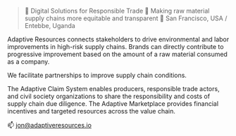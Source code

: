 > 🌱 Digital Solutions for Responsible Trade
> 🔗 Making raw material supply chains more equitable and transparent
> 📍 San Francisco, USA / Entebbe, Uganda

Adaptive Resources connects stakeholders to drive environmental and labor improvements in high-risk supply chains. Brands can directly contribute to progressive improvement based on the amount of a raw material consumed as a company.

We facilitate partnerships to improve supply chain conditions. 

The Adaptive Claim System enables producers, responsible trade actors, and civil society organizations to share the responsibility and costs of supply chain due diligence. The Adaptive Marketplace provides financial incentives and targeted resources across the value chain.


📫 jon@adaptiveresources.io
